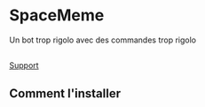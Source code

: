 # SpaceMeme
Un bot trop rigolo avec des commandes trop rigolo
##
[Support](https://discord.gg/uSR9zmq5ZB)

## Comment l'installer
